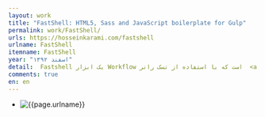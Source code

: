 ```yaml
---
layout: work
title: "FastShell: HTML5, Sass and JavaScript boilerplate for Gulp"
permalink: work/FastShell/
urls: https://hosseinkarami.com/fastshell
urlname: FastShell
itemname: FastShell
year: "اسفند ۱۳۹۲" 
detail:  Fastshell یک ابزار Workflow است که با استفاده از تسک رانر  <a href="http://gulpjs.com/">Gulp</a> کار میکنه و می‌توانید فایل‌های <code>Sass</code>, <code>Js</code>, <code>HTML</code> خودتون رو مدیریت کنید. اگر دوست دارید از <a href="http://hosseinkarami.github.io/fastshell/">FastShell</a> استفاده کنید، از <a href="https://github.com/HosseinKarami/fastshell/blob/master/docs/DOCS.md">اینجا</a> شروع کنید.
comments: true
en: en
---
```



<nav class="workassets">
  <ul>
    <li><img src="{{site.url}}/assets/img/works/fastshell/1.png" alt="{{page.urlname}}" /></li>
  </ul>
</nav>
